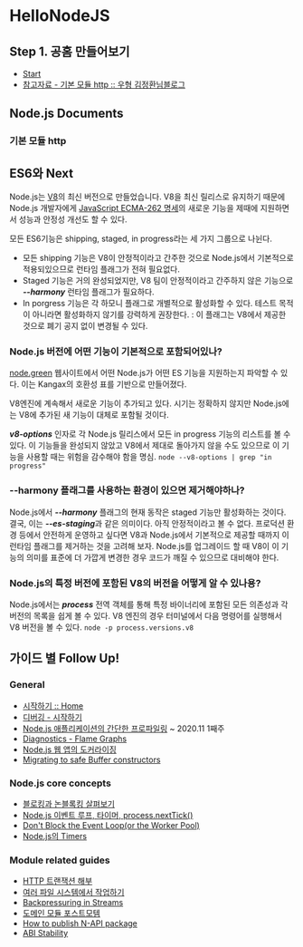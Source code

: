 # HelloNodeJS
## Step 1. 공홈 만들어보기
- [Start](https://nodejs.org/ko/docs/guides/getting-started-guide/) 
- [참고자료 - 기본 모듈 http :: 우형 김정환님블로그](https://jeonghwan-kim.github.io/series/2018/12/02/node-web-2_http.html)

## Node.js Documents
### 기본 모듈 http

## ES6와 Next
Node.js는 [V8](https://v8.dev/)의 최신 버전으로 만들었습니다. V8을 최신 릴리스로 유지하기 때문에 Node.js 개발자에게 [JavaScript ECMA-262 명세](http://www.ecma-international.org/publications/standards/Ecma-262.htm)의 새로운 기능을 제때에 지원하면서 성능과 안정성 개선도 할 수 있다.

 모든 ES6기능은 shipping, staged, in progress라는 세 가지 그룹으로 나뉜다.
  - 모든 shipping 기능은 V8이 안정적이라고 간주한 것으로 Node.js에서 기본적으로 적용되있으므로 런타임 플래그가 전혀 필요없다.
  - Staged 기능은 거의 완성되었지만, V8 팀이 안정적이라고 간주하지 않은 기능으로 ***--harmony*** 런타임 플래그가 필요하다.
  - In porgress 기능은 각 하모니 플래그로 개별적으로 활성화할 수 있다. 테스트 목적이 아니라면 활성화하지 않기를 강력하게 권장한다. : 이 플래그는 V8에서 제공한 것으로 폐기 공지 없이 변경될 수 있다.

### Node.js 버전에 어떤 기능이 기본적으로 포함되어있나?
[node.green](https://node.green/) 웹사이트에서 어떤 Node.js가 어떤 ES 기능을 지원하는지 파악할 수 있다. 이는 Kangax의 호환성 표를 기반으로 만들어졌다.

V8엔진에 계속해서 새로운 기능이 추가되고 있다. 시기는 정확하지 않지만 Node.js에는 V8에 추가된 새 기능이 대체로 포함될 것이다.

***v8-options*** 인자로 각 Node.js 릴리스에서 모든 in progress 기능의 리스트를 볼 수 있다. 이 기능들을 완성되지 않았고 V8에서 제대로 돌아가지 않을 수도 있으므로 이 기능을 사용할 때는 위험을 감수해야 함을 명심.
```node --v8-options | grep "in progress"```

### --harmony 플래그를 사용하는 환경이 있으면 제거해야하나?
Node.js에서 ***--harmony*** 플래그의 현재 동작은 staged 기능만 활성화하는 것이다. 결국, 이는 ***--es-staging***과 같은 의미이다. 아직 안정적이라고 볼 수 없다.
프로덕션 환경 등에서 안전하게 운영하고 싶다면 V8과 Node.js에서 기본적으로 제공할 때까지 이 런타임 플래그를 제거하는 것을 고려해 보자. 
Node.js를 업그레이드 할 때 V8이 이 기능의 의미를 표준에 더 가깝게 변경한 경우 코드가 깨질 수 있으므로 대비해야 한다.

### Node.js의 특정 버전에 포함된 V8의 버전을 어떻게 알 수 있나용?
Node.js에서는 ***process*** 전역 객체를 통해 특정 바이너리에 포함된 모든 의존성과 각 버전의 목록을 쉽게 볼 수 있다. V8 엔진의 경우 터미널에서 다음 명령어를 실행해서 V8 버전을 볼 수 있다.
```node -p process.versions.v8```

## 가이드 별 Follow Up!
### General
- [시작하기 :: Home](https://nodejs.org/ko/docs/guides/)
- [디버깅 - 시작하기](https://nodejs.org/ko/docs/guides/debugging-getting-started/)
- [Node.js 애플리케이션의 간단한 프로파일링](https://nodejs.org/ko/docs/guides/simple-profiling/) 
    ~ 2020.11 1째주
- [Diagnostics - Flame Graphs]()
- [Node.js 웹 앱의 도커라이징]()
- [Migrating to safe Buffer constructors]()

### Node.js core concepts
- [블로킹과 논블록킹 살펴보기]()
- [Node.js 이벤트 루프, 타이머, process.nextTick()]()
- [Don't Block the Event Loop(or the Worker Pool)]()
- [Node.js의 Timers]()

### Module related guides
- [HTTP 트랜잭션 해부]()
- [여러 파일 시스템에서 작업하기]()
- [Backpressuring in Streams]()
- [도메인 모듈 포스트모템]()
- [How to publish N-API package]()
- [ABI Stability]()